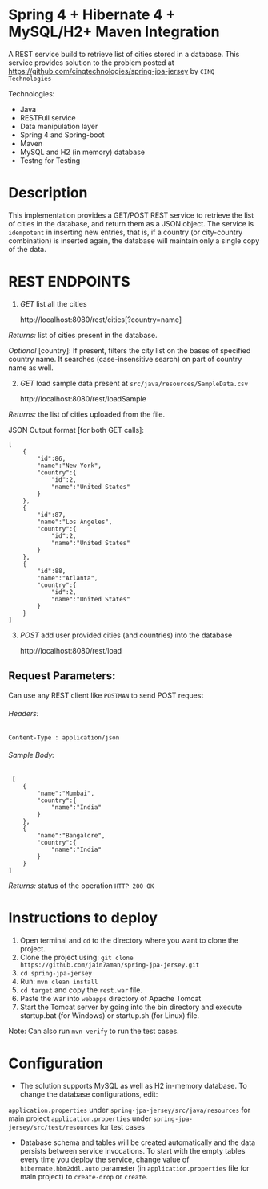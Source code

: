 # Spring 4 + Hibernate 4 + MySQL/H2+ Maven Integration
A REST service build to retrieve list of cities stored in a database. This service provides solution to the problem posted at https://github.com/cinqtechnologies/spring-jpa-jersey by `CINQ Technologies` 

Technologies:

- Java
- RESTFull service
- Data manipulation layer
- Spring 4 and Spring-boot
- Maven
- MySQL and H2 (in memory) database 
- Testng for Testing

# Description
This implementation provides a GET/POST REST service to retrieve the list of cities in the database, and return them as a JSON object. 
The service is `idempotent` in inserting new entries, that is, if a country (or city-country combination) is inserted again, the database will maintain only a single copy of the data.

# REST ENDPOINTS

 1. *GET* list all the cities

 	http://localhost:8080/rest/cities[?country=name]

 
 *Returns:* list of cities present in the database. 

 *Optional* [country]: If present, filters the city list on the bases of specified country name. It searches (case-insensitive search) on part of country name as well.

 2. *GET* load sample data present at `src/java/resources/SampleData.csv`

 	http://localhost:8080/rest/loadSample

 *Returns:* the list of cities uploaded from the file.

 JSON Output format [for both GET calls]:


    [
        {
            "id":86,
            "name":"New York",
            "country":{
                "id":2,
                "name":"United States"
            }
        },
        {
            "id":87,
            "name":"Los Angeles",
            "country":{
                "id":2,
                "name":"United States"
            }
        },
        {
            "id":88,
            "name":"Atlanta",
            "country":{
                "id":2,
                "name":"United States"
            }
        }
    ]

3. *POST* add user provided cities (and countries) into the database
 
 	http://localhost:8080/rest/load
 
 ## Request Parameters:
 Can use any REST client like `POSTMAN` to send POST request

 ###### Headers: 

 	Content-Type : application/json

 ###### Sample Body:

     [
        {
            "name":"Mumbai",
            "country":{
                "name":"India"
            }
        },
        {
            "name":"Bangalore",
            "country":{
                "name":"India"
            }
        }
    ]

 *Returns:* status of the operation `HTTP 200 OK`


# Instructions to deploy
1. Open terminal and `cd` to the directory where you want to clone the project.
2. Clone the project using:
	`git clone https://github.com/jain7aman/spring-jpa-jersey.git`
3. `cd spring-jpa-jersey` 
4. Run:
	`mvn clean install`
5. `cd target` and copy the `rest.war` file.
6. Paste the war into `webapps` directory of Apache Tomcat
7. Start the Tomcat server by going into the bin directory and execute startup.bat (for Windows) or startup.sh (for Linux) file.

Note: Can also run `mvn verify` to run the test cases.

# Configuration
- The solution supports MySQL as well as H2 in-memory database. To change the database configurations, edit:

`application.properties` under `spring-jpa-jersey/src/java/resources` for main project
`application.properties` under `spring-jpa-jersey/src/test/resources` for test cases

- Database schema and tables will be created automatically and the data persists between service invocations. To start with the empty tables every time you deploy the service, change value of `hibernate.hbm2ddl.auto` parameter (in `application.properties` file for main project) to `create-drop` or `create`. 


